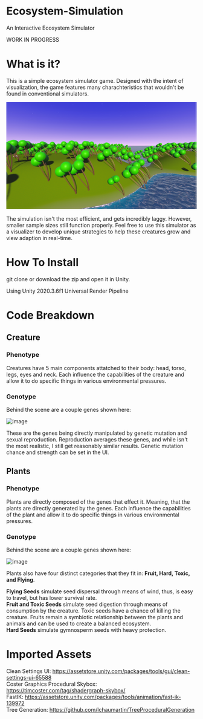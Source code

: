 # Ecosystem-Simulation
An Interactive Ecosystem Simulator

WORK IN PROGRESS

# What is it?
This is a simple ecosystem simulator game. Designed with the intent of visualization, the game features many charachteristics that wouldn't be found in conventional simulators.

![Screenshot](Screenshot4.png)

The simulation isn't the most efficient, and gets incredibly laggy. However, smaller sample sizes still function properly. Feel free to use this simulator as a visualizer to develop unique strategies to help these creatures grow and view adaption in real-time.

# How To Install

git clone or download the zip and open it in Unity.

Using Unity 2020.3.6f1 
Universal Render Pipeline

# Code Breakdown
## Creature
### Phenotype
Creatures have 5 main components attatched to their body: head, torso, legs, eyes and neck.
Each influence the capabilities of the creature and allow it to do specific things in various environmental pressures.

### Genotype
Behind the scene are a couple genes shown here:

![image](https://user-images.githubusercontent.com/51139973/189551847-be879f7b-7854-48a1-aab9-a52260daf7a3.png)

These are the genes being directly manipulated by genetic mutation and sexual reproduction. Reproduction averages these genes, and while isn't the most realistic, I still get reasonably similar results. Genetic mutation chance and strength can be set in the UI.
## Plants
### Phenotype
Plants are directly composed of the genes that effect it. Meaning, that the plants are directly generated by the genes.
Each influence the capabilities of the plant and allow it to do specific things in various environmental pressures.

### Genotype
Behind the scene are a couple genes shown here:

![image](https://user-images.githubusercontent.com/51139973/189552122-ae93bf80-c659-4593-b835-92be7f2a577c.png)

Plants also have four distinct categories that they fit in: **Fruit, Hard, Toxic, and Flying**. <br />

**Flying Seeds** simulate seed dispersal through means of wind, thus, is easy to travel, but has lower survival rate. <br />
**Fruit and Toxic Seeds** simulate seed digestion through means of consumption by the creature. Toxic seeds have a chance of killing the creature. Fruits remain a symbiotic relationship between the plants and animals and can be used to create a balanced ecosystem. <br />
**Hard Seeds** simulate gymnosperm seeds with heavy protection. <br />

# Imported Assets
Clean Settings UI: https://assetstore.unity.com/packages/tools/gui/clean-settings-ui-65588  <br />
Coster Graphics Procedural Skybox: https://timcoster.com/tag/shadergraph-skybox/ <br />
FastIK: https://assetstore.unity.com/packages/tools/animation/fast-ik-139972 <br />
Tree Generation: https://github.com/lchaumartin/TreeProceduralGeneration <br />
